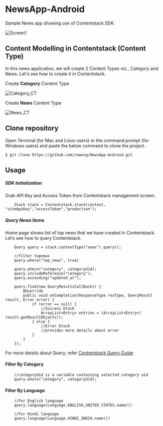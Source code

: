 # NewsApp-Android
Sample News app showing use of Contentstack SDK.

![Screen1][1]

## Content Modelling in Contentstack (Content Type)
In this news application, we will create 2 Content Types viz., Category and News. Let's see how to create it in Contentstack.

Create **Category** Content Type

![Category_CT][2]

Create **News** Content Type

![News_CT][3]

## Clone repository

Open Terminal (for Mac and Linux users) or the command prompt (for Windows users) and paste the below command to clone the project.

    $ git clone https://github.com/raweng/NewsApp-Android.git


##  Usage
##### SDK Initialization
Grab API Key and Access Token from Contentstack management screen.

        Stack stack = Contentstack.stack(context, "siteApiKey","accessToken","production");

##### Query News Items
Home page shows list of top news that we have created in Contentstack. Let’s see how to query Contentstack. 

        Query query = stack.contentType("news").query();
        
        //filter topnews
        query.where("top_news", true)
        
        query.where("category", categoryUid);
        query.includeReference("category");
        query.ascending("updated_at");
        
        query.find(new QueryResultsCallBack() {
            @Override
            public void onCompletion(ResponseType resType, QueryResult result, Error error) {
                if (error == null) {
                    //Success block
                    ArrayList<Entry> entries = (ArrayList<Entry>) result.getResultObjects();
                } else {
                    //Error block 
                    //provides more details about error
                }
            }
        });

For more details about Query, refer [Contentstack Query Guide][5]

#### Filter By Category
        //categoryUid is a variable containing selected category uid
        query.where("category", categoryUid);

#### Filter By Language 
        //For English language
        query.language(Language.ENGLISH_UNITED_STATES.name())
    
        //For Hindi language
        query.language(Language.HINDI_INDIA.name())
    


  [1]: https://api.contentstack.io/v2/assets/566ad5bd24349fdd77167988/download?uid=blte3fa016ec4c2af0b&AUTHTOKEN=bltefb4f32b56206d8e5bc6cb9e
  [2]: https://api.contentstack.io/v2/assets/56b85f310ea5e91f35d9ffbb/download?uid=blt0ef50bfc28445d08?AUTHTOKEN=bltf921dacdd808e2b6cf4150ac
  [3]: https://api.contentstack.io/v1/uploads/56b85f390ea5e91f35d9ffc6/download?uid=blt04d8d8e7c7c632c5&AUTHTOKEN=bltefb4f32b56206d8e5bc6cb9e
  [4]: http://contentstackandroidsdk.builtapp.io/cs_android_quickstart.zip
  [5]:http://csdocs.builtapp.io/developer/android/query-guide
